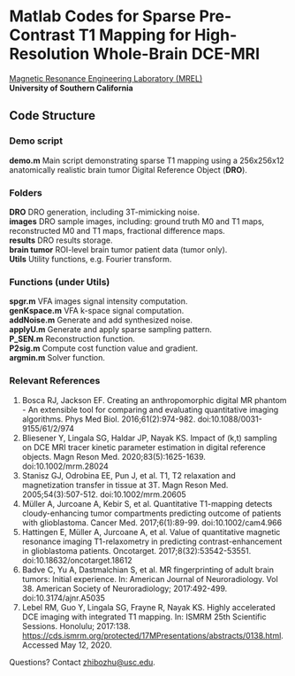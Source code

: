 # Matlab Codes for Sparse Pre-Contrast T1 Mapping for High-Resolution Whole-Brain DCE-MRI
[Magnetic Resonance Engineering Laboratory (MREL)](https://mrel.usc.edu/)  
**University of Southern California**
## Code Structure
### Demo script
**demo.m**              Main script demonstrating sparse T1 mapping using a 256x256x12 anatomically realistic brain tumor Digital Reference Object (**DRO**).

### Folders
**DRO**                 DRO generation, including 3T-mimicking noise.  
**images**              DRO sample images, including: ground truth M0 and T1 maps, reconstructed M0 and T1 maps, fractional difference maps.  
**results**             DRO results storage.  
**brain tumor**         ROI-level brain tumor patient data (tumor only).   
**Utils**               Utility functions, e.g. Fourier transform.  

### Functions (under Utils)
**spgr.m**              VFA images signal intensity computation.  
**genKspace.m**         VFA k-space signal computation.  
**addNoise.m**          Generate and add synthesized noise.  
**applyU.m**            Generate and apply sparse sampling pattern.  
**P_SEN.m**             Reconstruction function.  
**P2sig.m**             Compute cost function value and gradient.  
**argmin.m**            Solver function.  

### Relevant References
1. Bosca RJ, Jackson EF. Creating an anthropomorphic digital MR phantom - An extensible tool for comparing and evaluating quantitative imaging algorithms. Phys Med Biol. 2016;61(2):974-982. doi:10.1088/0031-9155/61/2/974
2. Bliesener Y, Lingala SG, Haldar JP, Nayak KS. Impact of (k,t) sampling on DCE MRI tracer kinetic parameter estimation in digital reference objects. Magn Reson Med. 2020;83(5):1625-1639. doi:10.1002/mrm.28024
3. Stanisz GJ, Odrobina EE, Pun J, et al. T1, T2 relaxation and magnetization transfer in tissue at 3T. Magn Reson Med. 2005;54(3):507-512. doi:10.1002/mrm.20605
4. Müller A, Jurcoane A, Kebir S, et al. Quantitative T1-mapping detects cloudy-enhancing tumor compartments predicting outcome of patients with glioblastoma. Cancer Med. 2017;6(1):89-99. doi:10.1002/cam4.966
5. Hattingen E, Müller A, Jurcoane A, et al. Value of quantitative magnetic resonance imaging T1-relaxometry in predicting contrast-enhancement in glioblastoma patients. Oncotarget. 2017;8(32):53542-53551. doi:10.18632/oncotarget.18612
6. Badve C, Yu A, Dastmalchian S, et al. MR fingerprinting of adult brain tumors: Initial experience. In: American Journal of Neuroradiology. Vol 38. American Society of Neuroradiology; 2017:492-499. doi:10.3174/ajnr.A5035
7. Lebel RM, Guo Y, Lingala SG, Frayne R, Nayak KS. Highly accelerated DCE imaging with integrated T1 mapping. In: ISMRM 25th Scientific Sessions. Honolulu; 2017:138. https://cds.ismrm.org/protected/17MPresentations/abstracts/0138.html. Accessed May 12, 2020.

Questions? Contact zhibozhu@usc.edu.
